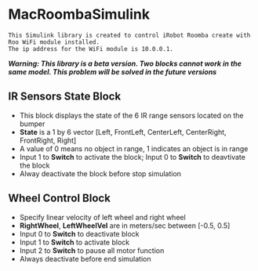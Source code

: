 # MacRoombaSimulink
```
This Simulink library is created to control iRobot Roomba create with Roo WiFi module installed.
The ip address for the WiFi module is 10.0.0.1.
```
**_Warning: This library is a beta version. Two blocks cannot work in the same model. This problem will be solved in the future versions_**


## IR Sensors State Block
- This block displays the state of the 6 IR range sensors located on the bumper
- **State** is a 1 by 6 vector [Left, FrontLeft, CenterLeft, CenterRight, FrontRight, Right]
- A value of 0 means no object in range, 1 indicates an object is in range
- Input 1 to **Switch** to activate the block; Input 0 to **Switch** to deavtivate the block
- Alway deactivate the block before stop simulation

## Wheel Control Block
- Specify linear velocity of left wheel and right wheel
- **RightWheel**, **LeftWheelVel** are in meters/sec between [-0.5, 0.5]
- Input 0 to **Switch** to deactivate block
- Input 1 to **Switch** to activate block
- Input 2 to **Switch** to pause all motor function
- Always deactivate before end simulation
